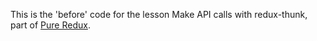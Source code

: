 This is the 'before' code for the lesson Make API calls with redux-thunk, part of [Pure Redux](https://daveceddia.com/pure-redux/).
